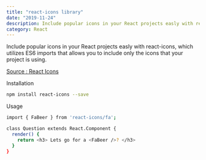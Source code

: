 ```yaml
---
title: "react-icons library"
date: "2019-11-24"
description: Include popular icons in your React projects easly with react-icons, which utilizes ES6 imports that allows you to include only the icons that your project is using.
category: React
---
```


Include popular icons in your React projects easly with react-icons, which utilizes ES6 imports that allows you to include only the icons that your project is using.

<a href="https://react-icons.netlify.com/"
     target="_blank">Source : React Icons</a>

Installation

```bash
npm install react-icons --save
```

Usage

```bash
import { FaBeer } from 'react-icons/fa';

class Question extends React.Component {
  render() {
    return <h3> Lets go for a <FaBeer />? </h3>
  }
}
```
